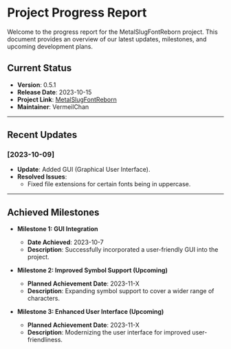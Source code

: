 # Project Progress Report

Welcome to the progress report for the MetalSlugFontReborn project. This document provides an overview of our latest updates, milestones, and upcoming development plans.

## Current Status

- **Version**: 0.5.1
- **Release Date**: 2023-10-15
- **Project Link**: [MetalSlugFontReborn](https://github.com/VermeilChan/MetalSlugFontReborn)
- **Maintainer**: VermeilChan

---

## Recent Updates

### [2023-10-09]

- **Update**: Added GUI (Graphical User Interface).
- **Resolved Issues**: 
  - Fixed file extensions for certain fonts being in uppercase.

---

## Achieved Milestones

- **Milestone 1: GUI Integration**
  - **Date Achieved**: 2023-10-7
  - **Description**: Successfully incorporated a user-friendly GUI into the project.

- **Milestone 2: Improved Symbol Support (Upcoming)**
  - **Planned Achievement Date**: 2023-11-X
  - **Description**: Expanding symbol support to cover a wider range of characters.

- **Milestone 3: Enhanced User Interface (Upcoming)**
  - **Planned Achievement Date**: 2023-11-X
  - **Description**: Modernizing the user interface for improved user-friendliness.
